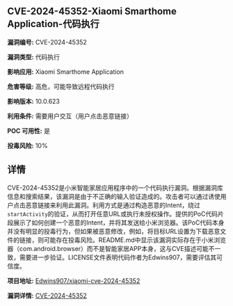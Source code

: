 ## CVE-2024-45352-Xiaomi Smarthome Application-代码执行

**漏洞编号:** CVE-2024-45352

**漏洞类型:** 代码执行

**影响应用:** Xiaomi Smarthome Application

**危害等级:** 高危，可能导致远程代码执行

**影响版本:** 10.0.623

**利用条件:** 需要用户交互（用户点击恶意链接）

**POC 可用性:** 是

**投毒风险:** 10%

## 详情

CVE-2024-45352是小米智能家居应用程序中的一个代码执行漏洞。根据漏洞库信息和搜索结果，该漏洞是由于不正确的输入验证造成的。攻击者可以通过诱使用户点击恶意链接来利用此漏洞。利用方式是通过构造恶意的Intent，绕过`startActivity`的验证，从而打开任意URL或执行未授权操作。提供的PoC代码片段展示了如何创建一个恶意的Intent，并将其发送给小米浏览器。该PoC代码本身并没有明显的投毒行为，但如果被恶意修改，例如，将目标URL设置为下载恶意文件的链接，则可能存在投毒风险。README.md中显示该漏洞实际存在于小米浏览器（com.android.browser）而不是智能家居APP本身，这与CVE描述可能不一致，需要进一步验证。LICENSE文件表明代码作者为Edwins907，需要评估其可信度。

**项目地址:** [Edwins907/xiaomi-cve-2024-45352](https://github.com/Edwins907/xiaomi-cve-2024-45352)

**漏洞详情:** [CVE-2024-45352](https://nvd.nist.gov/vuln/detail/CVE-2024-45352)
